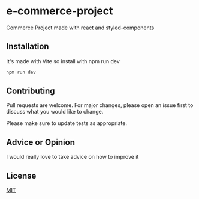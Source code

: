 # e-commerce-project
Commerce Project made with react and styled-components
## Installation
It's made with Vite so install with npm run dev
```bash
npm run dev
```
## Contributing

Pull requests are welcome. For major changes, please open an issue first
to discuss what you would like to change.

Please make sure to update tests as appropriate.

## Advice or Opinion
I would really love to take advice on how to improve it

## License

[MIT](https://choosealicense.com/licenses/mit/)
